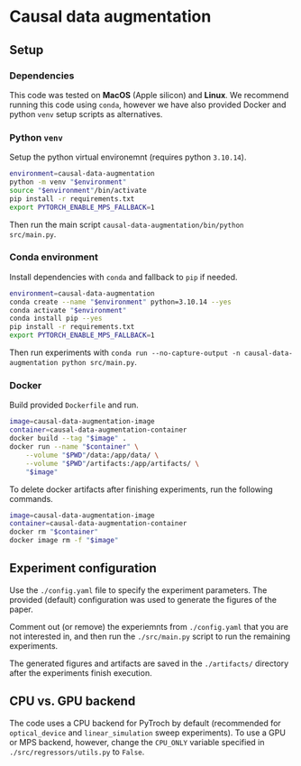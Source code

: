 # Causal data augmentation

## Setup
### Dependencies
This code was tested on **MacOS** (Apple silicon) and **Linux**. We recommend running this code using `conda`, however we have also provided Docker and python `venv` setup scripts as alternatives.

### Python `venv`
Setup the python virtual environemnt (requires python `3.10.14`).
```bash
environment=causal-data-augmentation
python -m venv "$environment"
source "$environment"/bin/activate
pip install -r requirements.txt
export PYTORCH_ENABLE_MPS_FALLBACK=1
```
Then run the main script `causal-data-augmentation/bin/python src/main.py`.

### Conda environment
Install dependencies with `conda` and fallback to `pip` if needed.
```bash
environment=causal-data-augmentation
conda create --name "$environment" python=3.10.14 --yes
conda activate "$environment"
conda install pip --yes
pip install -r requirements.txt
export PYTORCH_ENABLE_MPS_FALLBACK=1
```
Then run experiments with `conda run --no-capture-output -n causal-data-augmentation python src/main.py`.

### Docker
Build provided `Dockerfile` and run.
```bash
image=causal-data-augmentation-image
container=causal-data-augmentation-container
docker build --tag "$image" .
docker run --name "$container" \
    --volume "$PWD"/data:/app/data/ \
    --volume "$PWD"/artifacts:/app/artifacts/ \
    "$image"
```

To delete docker artifacts after finishing experiments, run the following commands.
```bash
image=causal-data-augmentation-image
container=causal-data-augmentation-container
docker rm "$container"
docker image rm -f "$image"
```

## Experiment configuration
Use the `./config.yaml` file to specify the experiment parameters. The provided (default) configuration was used to generate the figures of the paper.

Comment out (or remove) the experiemnts from `./config.yaml` that you are not interested in, and then run the `./src/main.py` script to run the remaining experiments.

The generated figures and artifacts are saved in the `./artifacts/` directory after the experiments finish execution.

## CPU vs. GPU backend
The code uses a CPU backend for PyTroch by default (recommended for `optical_device` and `linear_simulation` sweep experiments). To use a GPU or MPS backend, however, change the `CPU_ONLY` variable specified in `./src/regressors/utils.py` to `False`.
